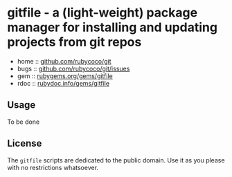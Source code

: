 # gitfile - a (light-weight) package manager for installing and updating projects from git repos

* home  :: [github.com/rubycoco/git](https://github.com/rubycoco/git)
* bugs  :: [github.com/rubycoco/git/issues](https://github.com/rubycoco/git/issues)
* gem   :: [rubygems.org/gems/gitfile](https://rubygems.org/gems/gitfile)
* rdoc  :: [rubydoc.info/gems/gitfile](http://rubydoc.info/gems/gitfile)



## Usage

To be done


## License

The `gitfile` scripts are dedicated to the public domain.
Use it as you please with no restrictions whatsoever.

